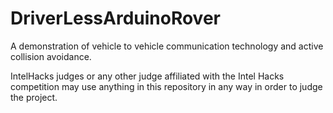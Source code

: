 # DriverLessArduinoRover
A demonstration of vehicle to vehicle communication technology and active collision avoidance.

IntelHacks judges or any other judge affiliated with the Intel Hacks competition may use anything in this repository in any way in order to judge the project.
